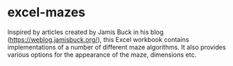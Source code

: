 # excel-mazes

Inspired by articles created by Jamis Buck in his blog (https://weblog.jamisbuck.org/), this Excel workbook contains implementations of a number of different maze algorithms. It also provides various options for the appearance of the maze, dimensions etc.
